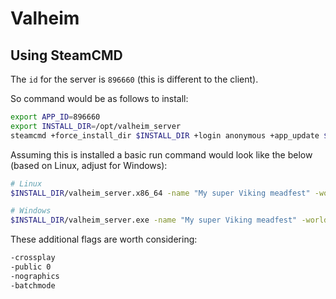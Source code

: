 # Valheim

## Using SteamCMD

The `id` for the server is `896660` (this is different to the client).

So command would be as follows to install:

```zsh
export APP_ID=896660
export INSTALL_DIR=/opt/valheim_server
steamcmd +force_install_dir $INSTALL_DIR +login anonymous +app_update $APP_ID validate +quit
```

Assuming this is installed a basic run command would look like the below (based on Linux, adjust for Windows):

```zsh
# Linux
$INSTALL_DIR/valheim_server.x86_64 -name "My super Viking meadfest" -world "Midgard" -port 2456 -password "megas3cret!"

# Windows
$INSTALL_DIR/valheim_server.exe -name "My super Viking meadfest" -world "Midgard" -port 2456 -password "megas3cret!"
```

These additional flags are worth considering:

```zsh
-crossplay
-public 0
-nographics
-batchmode
```
